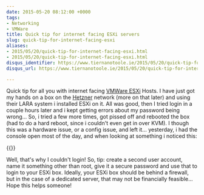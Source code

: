 ```yaml
---
date: 2015-05-20 08:12:00 +0000
tags:
- Networking
- VMWare
title: Quick tip for internet facing ESXi servers
slug: quick-tip-for-internet-facing-esxi
aliases:
- 2015/05/20/quick-tip-for-internet-facing-esxi.html
- 2015/05/20/quick-tip-for-internet-facing-esxi.html
disqus_identifier: https://www.tiernanotoole.ie/2015/05/20/quick-tip-for-internet-facing-esxi.html
disqus_url: https://www.tiernanotoole.ie/2015/05/20/quick-tip-for-internet-facing-esxi.html

---
```

 Quick tip for all you with internet facing [VMWare ESXi][1] Hosts. I
have just got my hands on a box on the [Hetzner][2] network (more on
that later) and using their LARA system i installed ESXi on it. All was good, then I tried login in a couple hours later and i kept getting errors about my password being wrong... So, i tried a few more times,  got pissed off and rebooted the box (had to do a hard reboot, since i couldn't even get in over KVM). I though this was a hardware issue, or a config issue, and left it... yesterday, i had the console open most of the day, and when looking at something i noticed this:


{{<cloudinary src="/v1530620877/20150520-esxi-login-errors.png">}}

Well, that's why I couldn't login! So, tip: create a second user account, name it something other than root, give it a secure password and use that to login to your ESXi box. Ideally, your ESXi box should be behind a firewall, but in the case of a dedicated server, that may not be financially feasible... Hope this helps someone!

[1]:http://www.vmware.com/products/vsphere-hypervisor
[2]:http://www.hetzner.de/en